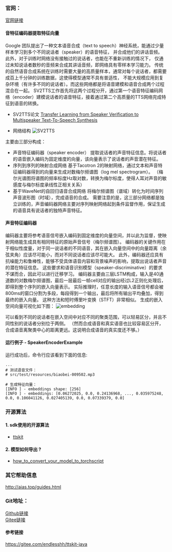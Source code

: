 ### 官网：
[官网链接](http://www.aias.top/)


#### 音特征编码器提取特征向量
Google 团队提出了一种文本语音合成（text to speech）神经系统，能通过少量样本学习到多个不同说话者（speaker）的语音特征，
并合成他们的讲话音频。此外，对于训练时网络没有接触过的说话者，也能在不重新训练的情况下，
仅通过未知说话者数秒的音频来合成其讲话音频，即网络具有零样本学习能力。
传统的自然语音合成系统在训练时需要大量的高质量样本，通常对每个说话者，都需要成百上千分钟的训练数据，这使得模型通常不具有普适性，
不能大规模应用到复杂环境（有许多不同的说话者）。而这些网络都是将语音建模和语音合成两个过程混合在一起。
SV2TTS工作首先将这两个过程分开，通过第一个语音特征编码网络（encoder）建模说话者的语音特征，接着通过第二个高质量的TTS网络完成特征到语音的转换。

- SV2TTS论文
[Transfer Learning from Speaker Verification to  Multispeaker Text-To-Speech Synthesis](https://arxiv.org/pdf/1806.04558.pdf)

- 网络结构
![SV2TTS](https://aias-home.oss-cn-beijing.aliyuncs.com/AIAS/voice_sdks/SV2TTS.png)

主要由三部分构成：
- 声音特征编码器（speaker encoder）
提取说话者的声音特征信息。将说话者的语音嵌入编码为固定维度的向量，该向量表示了说话者的声音潜在特征。
- 序列到序列的映射合成网络
基于Tacotron 2的映射网络，通过文本和声音特征编码器得到的向量来生成对数梅尔频谱图（log mel spectrogram）。
（梅尔光谱图将谱图的频率标度Hz取对数，转换为梅尔标度，使得人耳对声音的敏感度与梅尔标度承线性正相关关系）
- 基于WaveNet的自回归语音合成网络
将梅尔频谱图（谱域）转化为时间序列声音波形图（时域），完成语音的合成。
需要注意的是，这三部分网络都是独立训练的，声音编码器网络主要对序列映射网络起到条件监督作用，保证生成的语音具有说话者的独特声音特征。

#### 声音特征编码器
编码器主要将参考语音信号嵌入编码到固定维度的向量空间，并以此为监督，使映射网络能生成具有相同特征的原始声音信号（梅尔频谱图）。
编码器的关键作用在于相似性度量，对于同一说话者的不同语音，其在嵌入向量空间中的向量距离（余弦夹角）应该尽可能小，而对不同说话者应该尽可能大。
此外，编码器还应具有抗噪能力和鲁棒性，能够不受具体语音内容和背景噪声的影响，提取出说话者声音的潜在特征信息。
这些要求和语音识别模型（speaker-discriminative）的要求不谋而合，因此可以进行迁移学习。
编码器主要由三层LSTM构成，输入是40通道数的对数梅尔频谱图，最后一层最后一帧cell对应的输出经过L2正则化处理后，即得到整个序列的嵌入向量表示。
实际推理时，任意长度的输入语音信号都会被800ms的窗口分割为多段，每段得到一个输出，最后将所有输出平均叠加，得到最终的嵌入向量。
这种方法和短时傅里叶变换（STFT）非常相似。
生成的嵌入空间向量可视化如下图：
![embedding](https://aias-home.oss-cn-beijing.aliyuncs.com/AIAS/voice_sdks/embedding.jpeg)

可以看到不同的说话者在嵌入空间中对应不同的聚类范围，可以轻易区分，并且不同性别的说话者分别位于两侧。
（然而合成语音和真实语音也比较容易区分开，合成语音离聚类中心的距离更远。这说明合成语音的真实度还不够。）

#### 运行例子 - SpeakerEncoderExample
运行成功后，命令行应该看到下面的信息:
```text
...
# 测试语音文件：
# src/test/resources/biaobei-009502.mp3

# 生成特征向量：
[INFO ] - embeddings shape: [256]
[INFO ] - embeddings: [0.06272025, 0.0, 0.24136968, ..., 0.035975248, 0.0, 0.106041126, 0.027405139, 0.0, 0.07339379, 0.0]

```

### 开源算法
#### 1. sdk使用的开源算法
- [ttskit](https://gitee.com/kuangdd/ttskit)


#### 2. 模型如何导出 ?
- [how_to_convert_your_model_to_torchscript](http://docs.djl.ai/docs/pytorch/how_to_convert_your_model_to_torchscript.html)

### 其它帮助信息
http://aias.top/guides.html

### Git地址：   
[Github链接](https://github.com/mymagicpower/AIAS)    
[Gitee链接](https://gitee.com/mymagicpower/AIAS)   

#### 参考链接
https://gitee.com/endlesshh/ttskit-java